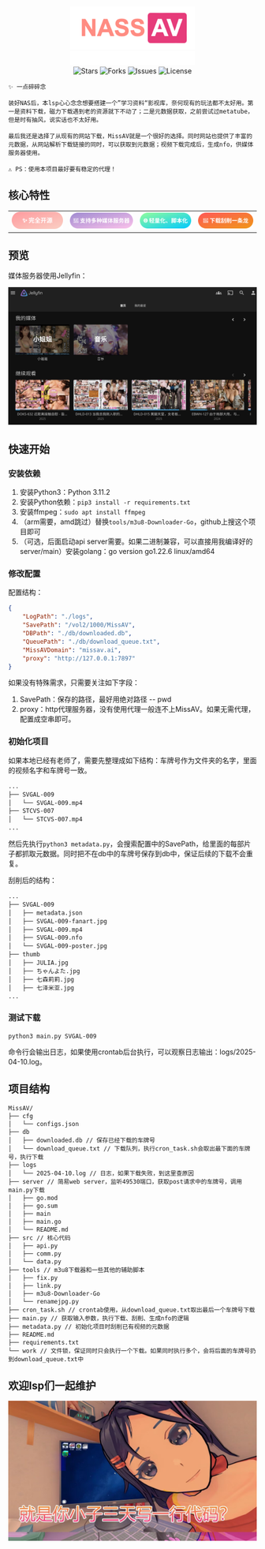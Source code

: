 <div align="center">
<img style="max-width:50%;" src="pic/logo.png" alt="NASSAV" />
<br>
  <img style="max-width:50%;" src="pic/subtitle.svg" alt="你的NAS伴侣~" />
</div>

<div align="center">
  <img src="https://img.shields.io/github/stars/Satoing/NASSAV?style=for-the-badge&color=FF69B4" alt="Stars">
  <img src="https://img.shields.io/github/forks/Satoing/NASSAV?style=for-the-badge&color=FF69B4" alt="Forks">
  <img src="https://img.shields.io/github/issues/Satoing/NASSAV?style=for-the-badge&color=FF69B4" alt="Issues">
  <img src="https://img.shields.io/github/license/Satoing/NASSAV?style=for-the-badge&color=FF69B4" alt="License">
</div>

```text
✨ 一点碎碎念

装好NAS后，本lsp心心念念想要搭建一个”学习资料“影视库，奈何现有的玩法都不太好用。第一是资料下载，磁力下载遇到老的资源就下不动了；二是元数据获取，之前尝试过metatube，但是时有抽风，说实话也不太好用。

最后我还是选择了从现有的网站下载，MissAV就是一个很好的选择。同时网站也提供了丰富的元数据，从网站解析下载链接的同时，可以获取到元数据；视频下载完成后，生成nfo，供媒体服务器使用。

⚠ PS：使用本项目最好要有稳定的代理！
```


## 核心特性

<table><tr>
  <td><img src="pic/feature1.svg" width="130"></td>
  <td><img src="pic/feature2.svg" width="160"></td>
  <td><img src="pic/feature3.svg" width="130"></td>
  <td><img src="pic/feature4.svg" width="140"></td>
</tr></table>

## 预览

媒体服务器使用Jellyfin：

![](pic/1.png)

## 快速开始

### 安装依赖
1. 安装Python3：Python 3.11.2
2. 安装Python依赖：`pip3 install -r requirements.txt`
3. 安装ffmpeg：`sudo apt install ffmpeg`
4. （arm需要，amd跳过）替换`tools/m3u8-Downloader-Go`，github上搜这个项目即可
5. （可选，后面启动api server需要。如果二进制兼容，可以直接用我编译好的server/main）安装golang：go version go1.22.6 linux/amd64

### 修改配置

配置结构：
```json
{
    "LogPath": "./logs",
    "SavePath": "/vol2/1000/MissAV",
    "DBPath": "./db/downloaded.db",
    "QueuePath": "./db/download_queue.txt",
    "MissAVDomain": "missav.ai",
    "proxy": "http://127.0.0.1:7897"
}
```
如果没有特殊需求，只需要关注如下字段：
1. SavePath：保存的路径，最好用绝对路径 -- pwd
2. proxy：http代理服务器，没有使用代理一般连不上MissAV。如果无需代理，配置成空串即可。

### 初始化项目

如果本地已经有老师了，需要先整理成如下结构：车牌号作为文件夹的名字，里面的视频名字和车牌号一致。

```bash
...
├── SVGAL-009
│   └── SVGAL-009.mp4
├── STCVS-007
│   └── STCVS-007.mp4
...
```
然后先执行`python3 metadata.py`，会搜索配置中的SavePath，给里面的每部片子都抓取元数据。同时把不在db中的车牌号保存到db中，保证后续的下载不会重复。

刮削后的结构：
```bash
...
├── SVGAL-009
│   ├── metadata.json
│   ├── SVGAL-009-fanart.jpg
│   ├── SVGAL-009.mp4
│   ├── SVGAL-009.nfo
│   └── SVGAL-009-poster.jpg
├── thumb
│   ├── JULIA.jpg
│   ├── ちゃんよた.jpg
│   ├── 七森莉莉.jpg
│   ├── 七泽米亚.jpg
...
```

### 测试下载

`python3 main.py SVGAL-009`

命令行会输出日志，如果使用crontab后台执行，可以观察日志输出：logs/2025-04-10.log。

## 项目结构
```
MissAV/
├── cfg
│   └── configs.json
├── db
│   ├── downloaded.db // 保存已经下载的车牌号
│   └── download_queue.txt // 下载队列，执行cron_task.sh会取出最下面的车牌号，执行下载
├── logs
│   └── 2025-04-10.log // 日志，如果下载失败，到这里查原因
├── server // 简易web server，监听49530端口，获取post请求中的车牌号，调用main.py下载
│   ├── go.mod
│   ├── go.sum
│   ├── main
│   ├── main.go
│   └── README.md
├── src // 核心代码
│   ├── api.py
│   ├── comm.py
│   └── data.py
├── tools // m3u8下载器和一些其他的辅助脚本
│   ├── fix.py
│   ├── link.py
│   ├── m3u8-Downloader-Go
│   └── renamejpg.py
├── cron_task.sh // crontab使用，从download_queue.txt取出最后一个车牌号下载
├── main.py // 获取输入参数，执行下载、刮削、生成nfo的逻辑
├── metadata.py // 初始化项目时刮削已有视频的元数据
├── README.md
├── requirements.txt
└── work // 文件锁，保证同时只会执行一个下载。如果同时执行多个，会将后面的车牌号扔到download_queue.txt中
```

## 欢迎lsp们一起维护
![](pic/IMG_5150.JPG)